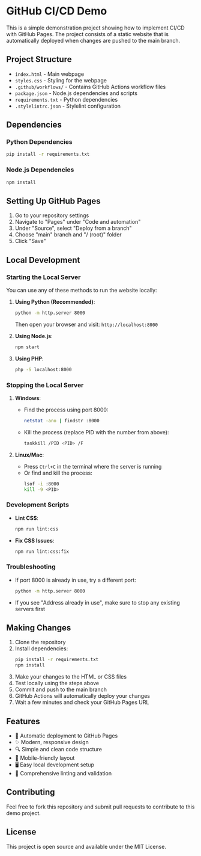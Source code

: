 # GitHub CI/CD Demo

This is a simple demonstration project showing how to implement CI/CD with GitHub Pages. The project consists of a static website that is automatically deployed when changes are pushed to the main branch.

## Project Structure

- `index.html` - Main webpage
- `styles.css` - Styling for the webpage
- `.github/workflows/` - Contains GitHub Actions workflow files
- `package.json` - Node.js dependencies and scripts
- `requirements.txt` - Python dependencies
- `.stylelintrc.json` - Stylelint configuration

## Dependencies

### Python Dependencies
```bash
pip install -r requirements.txt
```

### Node.js Dependencies
```bash
npm install
```

## Setting Up GitHub Pages

1. Go to your repository settings
2. Navigate to "Pages" under "Code and automation"
3. Under "Source", select "Deploy from a branch"
4. Choose "main" branch and "/ (root)" folder
5. Click "Save"

## Local Development

### Starting the Local Server

You can use any of these methods to run the website locally:

1. **Using Python (Recommended)**:
   ```bash
   python -m http.server 8000
   ```
   Then open your browser and visit: `http://localhost:8000`

2. **Using Node.js**:
   ```bash
   npm start
   ```

3. **Using PHP**:
   ```bash
   php -S localhost:8000
   ```

### Stopping the Local Server

1. **Windows**:
   - Find the process using port 8000:
     ```bash
     netstat -ano | findstr :8000
     ```
   - Kill the process (replace PID with the number from above):
     ```bash
     taskkill /PID <PID> /F
     ```
   
2. **Linux/Mac**:
   - Press `Ctrl+C` in the terminal where the server is running
   - Or find and kill the process:
     ```bash
     lsof -i :8000
     kill -9 <PID>
     ```

### Development Scripts

- **Lint CSS**:
  ```bash
  npm run lint:css
  ```
- **Fix CSS Issues**:
  ```bash
  npm run lint:css:fix
  ```

### Troubleshooting

- If port 8000 is already in use, try a different port:
  ```bash
  python -m http.server 8080
  ```
- If you see "Address already in use", make sure to stop any existing servers first

## Making Changes

1. Clone the repository
2. Install dependencies:
   ```bash
   pip install -r requirements.txt
   npm install
   ```
3. Make your changes to the HTML or CSS files
4. Test locally using the steps above
5. Commit and push to the main branch
6. GitHub Actions will automatically deploy your changes
7. Wait a few minutes and check your GitHub Pages URL

## Features

- 🚀 Automatic deployment to GitHub Pages
- ✨ Modern, responsive design
- 🔍 Simple and clean code structure
- 📱 Mobile-friendly layout
- 🖥️ Easy local development setup
- 🧰 Comprehensive linting and validation

## Contributing

Feel free to fork this repository and submit pull requests to contribute to this demo project.

## License

This project is open source and available under the MIT License. 